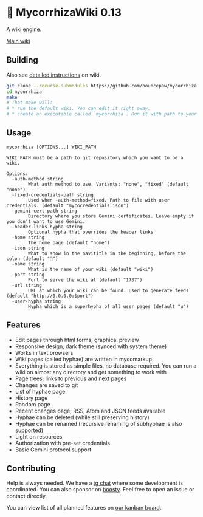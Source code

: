 # 🍄 MycorrhizaWiki 0.13
A wiki engine.

[Main wiki](https://mycorrhiza.lesarbr.es)

## Building
Also see [detailed instructions](https://mycorrhiza.lesarbr.es/page/deploy) on wiki.
```sh
git clone --recurse-submodules https://github.com/bouncepaw/mycorrhiza
cd mycorrhiza
make
# That make will:
# * run the default wiki. You can edit it right away.
# * create an executable called `mycorrhiza`. Run it with path to your wiki.
```

## Usage
```
mycorrhiza [OPTIONS...] WIKI_PATH

WIKI_PATH must be a path to git repository which you want to be a wiki.

Options:
  -auth-method string
        What auth method to use. Variants: "none", "fixed" (default "none")
  -fixed-credentials-path string
        Used when -auth-method=fixed. Path to file with user credentials. (default "mycocredentials.json")
  -gemini-cert-path string
        Directory where you store Gemini certificates. Leave empty if you don't want to use Gemini.
  -header-links-hypha string
        Optional hypha that overrides the header links
  -home string
        The home page (default "home")
  -icon string
        What to show in the navititle in the beginning, before the colon (default "🍄")
  -name string
        What is the name of your wiki (default "wiki")
  -port string
        Port to serve the wiki at (default "1737")
  -url string
        URL at which your wiki can be found. Used to generate feeds (default "http://0.0.0.0:$port")
  -user-hypha string
        Hypha which is a superhypha of all user pages (default "u")
```

## Features
* Edit pages through html forms, graphical preview
* Responsive design, dark theme (synced with system theme)
* Works in text browsers
* Wiki pages (called hyphae) are written in mycomarkup
* Everything is stored as simple files, no database required. You can run a wiki on almost any directory and get something to work with
* Page trees; links to previous and next pages
* Changes are saved to git
* List of hyphae page
* History page
* Random page
* Recent changes page; RSS, Atom and JSON feeds available
* Hyphae can be deleted (while still preserving history)
* Hyphae can be renamed (recursive renaming of subhyphae is also supported)
* Light on resources
* Authorization with pre-set credentials
* Basic Gemini protocol support

## Contributing
Help is always needed. We have a [tg chat](https://t.me/mycorrhizadev) where some development is coordinated. You can also sponsor on [boosty](https://boosty.to/bouncepaw). Feel free to open an issue or contact directly.

You can view list of all planned features on [our kanban board](https://github.com/bouncepaw/mycorrhiza/projects/1).
